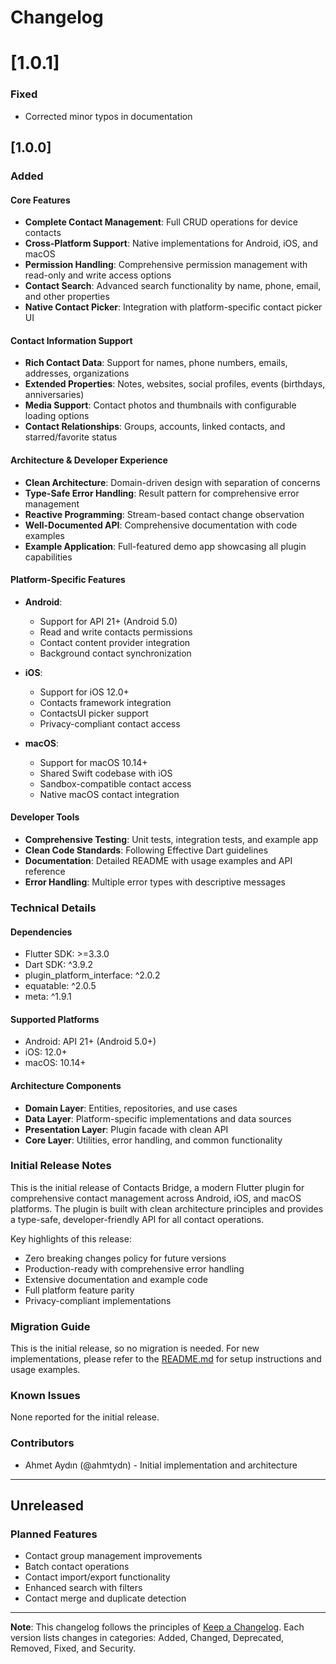 # Changelog

# [1.0.1]
### Fixed
- Corrected minor typos in documentation

## [1.0.0]

### Added

#### Core Features
- **Complete Contact Management**: Full CRUD operations for device contacts
- **Cross-Platform Support**: Native implementations for Android, iOS, and macOS
- **Permission Handling**: Comprehensive permission management with read-only and write access options
- **Contact Search**: Advanced search functionality by name, phone, email, and other properties
- **Native Contact Picker**: Integration with platform-specific contact picker UI

#### Contact Information Support
- **Rich Contact Data**: Support for names, phone numbers, emails, addresses, organizations
- **Extended Properties**: Notes, websites, social profiles, events (birthdays, anniversaries)
- **Media Support**: Contact photos and thumbnails with configurable loading options
- **Contact Relationships**: Groups, accounts, linked contacts, and starred/favorite status

#### Architecture & Developer Experience
- **Clean Architecture**: Domain-driven design with separation of concerns
- **Type-Safe Error Handling**: Result pattern for comprehensive error management
- **Reactive Programming**: Stream-based contact change observation
- **Well-Documented API**: Comprehensive documentation with code examples
- **Example Application**: Full-featured demo app showcasing all plugin capabilities

#### Platform-Specific Features
- **Android**: 
  - Support for API 21+ (Android 5.0)
  - Read and write contacts permissions
  - Contact content provider integration
  - Background contact synchronization

- **iOS**: 
  - Support for iOS 12.0+
  - Contacts framework integration
  - ContactsUI picker support
  - Privacy-compliant contact access

- **macOS**: 
  - Support for macOS 10.14+
  - Shared Swift codebase with iOS
  - Sandbox-compatible contact access
  - Native macOS contact integration

#### Developer Tools
- **Comprehensive Testing**: Unit tests, integration tests, and example app
- **Clean Code Standards**: Following Effective Dart guidelines
- **Documentation**: Detailed README with usage examples and API reference
- **Error Handling**: Multiple error types with descriptive messages

### Technical Details

#### Dependencies
- Flutter SDK: >=3.3.0
- Dart SDK: ^3.9.2
- plugin_platform_interface: ^2.0.2
- equatable: ^2.0.5
- meta: ^1.9.1

#### Supported Platforms
- Android: API 21+ (Android 5.0+)
- iOS: 12.0+
- macOS: 10.14+

#### Architecture Components
- **Domain Layer**: Entities, repositories, and use cases
- **Data Layer**: Platform-specific implementations and data sources
- **Presentation Layer**: Plugin facade with clean API
- **Core Layer**: Utilities, error handling, and common functionality

### Initial Release Notes

This is the initial release of Contacts Bridge, a modern Flutter plugin for comprehensive contact management across Android, iOS, and macOS platforms. The plugin is built with clean architecture principles and provides a type-safe, developer-friendly API for all contact operations.

Key highlights of this release:
- Zero breaking changes policy for future versions
- Production-ready with comprehensive error handling
- Extensive documentation and example code
- Full platform feature parity
- Privacy-compliant implementations

### Migration Guide

This is the initial release, so no migration is needed. For new implementations, please refer to the [README.md](README.md) for setup instructions and usage examples.

### Known Issues

None reported for the initial release.

### Contributors

- Ahmet Aydın (@ahmtydn) - Initial implementation and architecture

---

## Unreleased

### Planned Features
- Contact group management improvements
- Batch contact operations
- Contact import/export functionality
- Enhanced search with filters
- Contact merge and duplicate detection

---

**Note**: This changelog follows the principles of [Keep a Changelog](https://keepachangelog.com/). Each version lists changes in categories: Added, Changed, Deprecated, Removed, Fixed, and Security.
